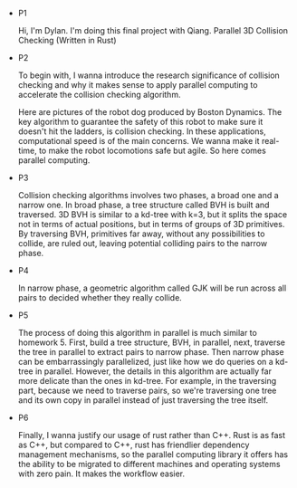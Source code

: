 - P1

  Hi, I'm Dylan. I'm doing this final project with Qiang. Parallel 3D Collision Checking (Written in Rust) 

- P2

  To begin with, I wanna introduce the research significance of collision checking and why it makes sense to apply parallel computing to accelerate the collision checking algorithm.

  

  Here are pictures of the robot dog produced by Boston Dynamics. The key algorithm to guarantee the safety of this robot to make sure it doesn't hit the ladders, is collision checking. In these applications, computational speed is of the main concerns. We wanna make it real-time, to make the robot locomotions safe but agile. So here comes parallel computing. 

- P3

  Collision checking algorithms involves two phases, a broad one and a narrow one. In broad phase, a tree structure called BVH is built and traversed. 3D BVH is similar to a kd-tree with k=3, but it splits the space not in terms of actual positions, but in terms of groups of 3D primitives. By traversing BVH, primitives far away, without any possibilities to collide, are ruled out, leaving potential colliding pairs to the narrow phase. 

- P4

  In narrow phase, a geometric algorithm called GJK will be run across all pairs to decided whether they really collide.

- P5

  The process of doing this algorithm in parallel is much similar to homework 5. First, build a tree structure, BVH, in parallel, next, traverse the tree in parallel to extract pairs to narrow phase. Then narrow phase can be embarrassingly parallelized, just like how we do queries on a kd-tree in parallel. However, the details in this algorithm are actually far more delicate than the ones in kd-tree. For example, in the traversing part, because we need to traverse pairs, so we're traversing one tree and its own copy in parallel instead of just traversing the tree itself.

- P6

  Finally, I wanna justify our usage of rust rather than C++. Rust is as fast as C++, but compared to C++, rust has friendlier dependency management mechanisms, so the parallel computing library it offers has the ability to be migrated to different machines and operating systems with zero pain. It makes the workflow easier.

  











